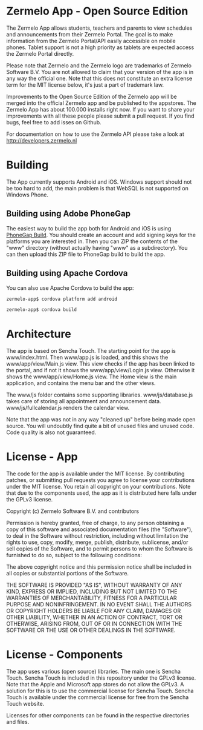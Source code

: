 Zermelo App - Open Source Edition
=================================

The Zermelo App allows students, teachers and parents to view schedules and announcements from their Zermelo Portal.
The goal is to make information from the Zermelo Portal/API easily accessible on mobile phones. Tablet support is not a 
high priority as tablets are expected access the Zermelo Portal directly.

Please note that Zermelo and the Zermelo logo are trademarks of Zermelo Software B.V. You are not allowed to claim that your version of the app is in any way the official one. Note that this does not constitute an extra
license term for the MIT license below, it's just a part of trademark law.

Improvements to the Open Source Edition of the Zermelo app will be merged into the official Zermelo app and be published to the appstores.
The Zermelo App has about 100.000 installs right now. If you want to share your improvements with all these people please submit a pull request.
If you find bugs, feel free to add isses on Github.

For documentation on how to use the Zermelo API please take a look at http://developers.zermelo.nl

Building
========

The App currently supports Android and iOS. Windows support should not be too hard to add, the main problem is that WebSQL is not supported
on Windows Phone.

Building using Adobe PhoneGap
--------

The easiest way to build the app both for Android and iOS is using [PhoneGap Build](https://build.phonegap.com). You should create an account
and add signing keys for the platforms you are interested in. Then you can ZIP the contents of the "www" directory (without actually having
"www" as a subdirectory). You can then upload this ZIP file to PhoneGap build to build the app.

Building using Apache Cordova
-----------------------------

You can also use Apache Cordova to build the app:

````bash
zermelo-app$ cordova platform add android

zermelo-app$ cordova build
````

Architecture
============

The app is based on Sencha Touch. The starting point for the app is www/index.html. Then www/app.js is loaded, and this shows the www/app/view/Main.js view.
This view checks if the app has been linked to the portal, and if not it shows the www/app/view/Login.js view. Otherwise it shows the
www/app/view/Home.js view. The Home view is the main application, and contains the menu bar and the other views.

The www/js folder contains some supporting libraries. www/js/database.js takes care of storing all appointment and announcement data.
www/js/fullcalendar.js renders the calendar view.

Note that the app was not in any way "cleaned up" before being made open source. You will undoubtly find quite a bit of unused files and unused code.
Code quality is also not guaranteed.

License - App
=============

The code for the app is available under the MIT license. By contributing patches, or submitting pull requests you agree
to license your contributions under the MIT license. You retain all copyright on your contributions. Note that due to the components used,
the app as it is distributed here falls under the GPLv3 license.

Copyright (c) Zermelo Software B.V. and contributors

Permission is hereby granted, free of charge, to any person
obtaining a copy of this software and associated documentation
files (the "Software"), to deal in the Software without
restriction, including without limitation the rights to use,
copy, modify, merge, publish, distribute, sublicense, and/or sell
copies of the Software, and to permit persons to whom the
Software is furnished to do so, subject to the following
conditions:

The above copyright notice and this permission notice shall be
included in all copies or substantial portions of the Software.

THE SOFTWARE IS PROVIDED "AS IS", WITHOUT WARRANTY OF ANY KIND,
EXPRESS OR IMPLIED, INCLUDING BUT NOT LIMITED TO THE WARRANTIES
OF MERCHANTABILITY, FITNESS FOR A PARTICULAR PURPOSE AND
NONINFRINGEMENT. IN NO EVENT SHALL THE AUTHORS OR COPYRIGHT
HOLDERS BE LIABLE FOR ANY CLAIM, DAMAGES OR OTHER LIABILITY,
WHETHER IN AN ACTION OF CONTRACT, TORT OR OTHERWISE, ARISING
FROM, OUT OF OR IN CONNECTION WITH THE SOFTWARE OR THE USE OR
OTHER DEALINGS IN THE SOFTWARE.

License - Components
====================

The app uses various (open source) libraries. The main one is Sencha Touch. Sencha Touch is included in this repository under the GPLv3
license. Note that the Apple and Microsoft app stores do not allow the GPLv3. A solution for this is to use the commercial license for
Sencha Touch. Sencha Touch is available under the commercial license for free from the Sencha Touch website.

Licenses for other components can be found in the respective directories and files.
